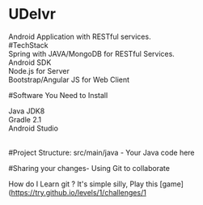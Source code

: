 # UDelvr
Android Application with RESTful services.<br>
#TechStack<br>
Spring with JAVA/MongoDB for RESTful Services.<br>
Android SDK<br>
Node.js for Server<br>
Bootstrap/Angular JS for Web Client<br>

#Software You Need to Install

Java JDK8<br>
Gradle 2.1<br>
Android Studio<br><br>

#Project Structure:
src/main/java - Your Java code here

#Sharing your changes- Using Git to collaborate<br>

How do I Learn git ? It's simple silly, Play this [game](https://try.github.io/levels/1/challenges/1

